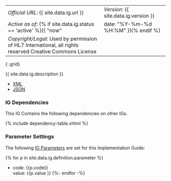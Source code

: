 
|||
|---|---|
|*Official URL*: {{ site.data.ig.url }}|*Version*: {{ site.data.ig.version }}|
|*Active as of*: {% if site.data.ig.status == 'active' %}{{ "now" | date: "%Y-%m-%d %H:%M" }}{% endif %}|*ComputableName*: {{ site.data.ig.name }}|
|*Copyright/Legal*: Used by permission of HL7 International, all rights reserved Creative Commons License|
{:.grid}

{{ site.data.ig.description }}

- [XML](ImplementationGuide-healthedata1-sandbox.json)
- [JSON](ImplementationGuide-healthedata1-sandbox.xml)

### IG Dependencies

This IG Contains the following dependencies on other IGs.

{% include dependency-table.xhtml %}


### Parameter Settings

The following [IG Parameters](#) are set for this Implementation Guide:

{% for p in site.data.ig.definition.parameter %}
- code: {{p.code}}<br/>value: {{p.value }}
{%- endfor -%}


